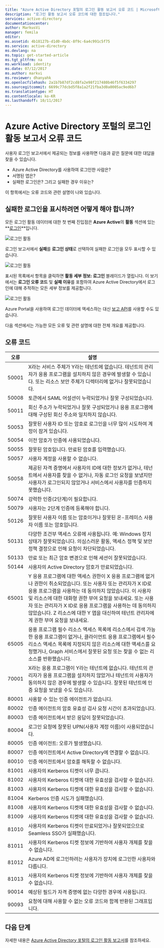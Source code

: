 ```yaml
---
title: "Azure Active Directory 포털의 로그인 활동 보고서 오류 코드 | Microsoft Docs"
description: "로그인 활동 보고서 오류 코드에 대한 참조입니다."
services: active-directory
documentationcenter: 
author: MarkusVi
manager: femila
editor: 
ms.assetid: 4b18127b-d1d0-4bdc-8f9c-6a4c991c5f75
ms.service: active-directory
ms.devlang: na
ms.topic: get-started-article
ms.tgt_pltfrm: na
ms.workload: identity
ms.date: 07/12/2017
ms.author: markvi
ms.reviewer: dhanyahk
ms.openlocfilehash: 2a1b7b87df2cd8fa2e98f217480b46f5f6334297
ms.sourcegitcommit: 6699c77dcbd5f8a1a2f21fba3d0a0005ac9ed6b7
ms.translationtype: HT
ms.contentlocale: ko-KR
ms.lasthandoff: 10/11/2017
---
```

# <a name="sign-in-activity-report-error-codes-in-the-azure-active-directory-portal"></a>Azure Active Directory 포털의 로그인 활동 보고서 오류 코드

사용자 로그인 보고서에서 제공되는 정보를 사용하면 다음과 같은 질문에 대한 대답을 찾을 수 있습니다.

- Azure Active Directory를 사용하여 로그인한 사람은?
- 서명된 앱은?
- 실패한 로그인은? 그리고 실패한 경우 이유는?

이 항목에서는 오류 코드와 관련 설명이 나와 있습니다. 

## <a name="how-can-i-display-failed-sign-ins"></a>실패한 로그인을 표시하려면 어떻게 해야 합니까? 

모든 로그인 활동 데이터에 대한 첫 번째 진입점은 **Azure Active**의 **활동** 섹션에 있는 **[로그인](https://portal.azure.com/#blade/Microsoft_AAD_IAM/ActiveDirectoryMenuBlade/SignIns)**입니다.


![로그인 활동](./media/active-directory-reporting-activity-sign-ins-errors/61.png "로그인 활동")


로그인 보고서에서 **실패**를 **로그인 상태**로 선택하여 실패한 로그인을 모두 표시할 수 있습니다.


![로그인 활동](./media/active-directory-reporting-activity-sign-ins-errors/06.png "로그인 활동")

표시된 목록에서 항목을 클릭하면 **활동 세부 정보: 로그인**  블레이드가 열립니다. 이 보기에서는 **로그인 오류 코드** 및 **실패 이유**를 포함하여 Azure Active Directory에서 로그인에 대해 추적하는 모든 세부 정보를 제공합니다.

![로그인 활동](./media/active-directory-reporting-activity-sign-ins-errors/05.png "로그인 활동")


Azure Portal을 사용하여 로그인 데이터에 액세스하는 대신 [보고 API](active-directory-reporting-api-getting-started-azure-portal.md)를 사용할 수도 있습니다.


다음 섹션에서는 가능한 모든 오류 및 관련 설명에 대한 전체 개요를 제공합니다. 

## <a name="error-codes"></a>오류 코드

| 오류| 설명 |
| --- | --- |
| 50001| X라는 서비스 주체가 Y라는 테넌트에 없습니다. 테넌트의 관리자가 응용 프로그램을 설치하지 않은 경우에 발생할 수 있습니다. 또는 리소스 보안 주체가 디렉터리에 없거나 잘못되었습니다.|
| 50008| 토큰에서 SAML 어설션이 누락되었거나 잘못 구성되었습니다.|
| 50011| 회신 주소가 누락되었거나 잘못 구성되었거나 응용 프로그램에 대해 구성된 회신 주소와 일치하지 않습니다.|
| 50053| 잘못된 사용자 ID 또는 암호로 로그인을 너무 많이 시도하여 계정이 잠겨 있습니다.|
| 50054| 이전 암호가 인증에 사용되었습니다.|
| 50055| 잘못된 암호입니다. 만료된 암호를 입력했습니다.|
| 50057| 사용자 계정을 사용할 수 없습니다.|
| 50058| 제공된 자격 증명에서 사용자의 ID에 대한 정보가 없거나, 테넌트에서 사용자를 찾을 수 없거나, 자동 로그인 요청을 보냈지만 사용자가 로그인되지 않았거나 서비스에서 사용자를 인증하지 못했습니다.|
| 50074| 강력한 인증(2단계)이 필요합니다.|
| 50079| 사용자는 2단계 인증에 등록해야 합니다.|
| 50126| 잘못된 사용자 이름 또는 암호이거나 잘못된 온-프레미스 사용자 이름 또는 암호입니다.|
| 50131| 다양한 조건부 액세스 오류에 사용됩니다. 예: Windows 장치 상태가 잘못되었습니다. 의심스러운 활동, 액세스 정책 및 보안 정책 결정으로 인해 요청이 차단되었습니다.|
| 50133| 만료 또는 최근 암호 변경으로 인해 세션이 잘못되었습니다.|
| 50144| 사용자의 Active Directory 암호가 만료되었습니다.|
| 65001| Y 응용 프로그램에 대한 액세스 권한이 X 응용 프로그램에 없거나 권한이 취소되었습니다. 또는 사용자 또는 관리자가 X ID로 응용 프로그램을 사용하는 데 동의하지 않았습니다. 이 사용자 및 리소스에 대한 대화형 권한 부여 요청을 보내세요. 또는 사용자 또는 관리자가 X ID로 응용 프로그램을 사용하는 데 동의하지 않았습니다. Z 리소스에 대한 Y 앱을 대신하여 테넌트 관리자에게 권한 부여 요청을 보내세요.|
| 65005| 응용 프로그램 필수 리소스 액세스 목록에 리소스에서 검색 가능한 응용 프로그램이 없거나, 클라이언트 응용 프로그램에서 필수 리소스 액세스 목록에 지정되지 않은 리소스에 대한 액세스를 요청했거나, Graph 서비스에서 잘못된 요청 또는 찾을 수 없는 리소스를 반환했습니다.|
| 70001| X라는 응용 프로그램이 Y라는 테넌트에 없습니다. 테넌트의 관리자가 응용 프로그램을 설치하지 않았거나 테넌트의 사용자가 동의하지 않은 경우에 발생할 수 있습니다. 잘못된 테넌트에 인증 요청을 보냈을 수도 있습니다.|
| 80001| 사용할 수 있는 인증 에이전트가 없습니다.|
| 80002| 인증 에이전트의 암호 유효성 검사 요청 시간이 초과되었습니다.|
| 80003| 인증 에이전트에서 받은 응답이 잘못되었습니다.|
| 80004| 로그인 요청에 잘못된 UPN(사용자 계정 이름)이 사용되었습니다.|
| 80005| 인증 에이전트: 오류가 발생했습니다.|
| 80007| 인증 에이전트에서 Active Directory에 연결할 수 없습니다.|
| 80010| 인증 에이전트에서 암호를 해독할 수 없습니다.|
| 81001| 사용자의 Kerberos 티켓이 너무 큽니다.|
| 81002| 사용자의 Kerberos 티켓에 대한 유효성을 검사할 수 없습니다.|
| 81003| 사용자의 Kerberos 티켓에 대한 유효성을 검사할 수 없습니다.|
| 81004| Kerberos 인증 시도가 실패했습니다.|
| 81008| 사용자의 Kerberos 티켓에 대한 유효성을 검사할 수 없습니다.|
| 81009| 사용자의 Kerberos 티켓에 대한 유효성을 검사할 수 없습니다.|
| 81010| 사용자의 Kerberos 티켓이 만료되었거나 잘못되었으므로 Seamless SSO가 실패했습니다.|
| 81011| 사용자의 Kerberos 티켓 정보에 기반하여 사용자 개체를 찾을 수 없습니다.|
| 81012| Azure AD에 로그인하려는 사용자가 장치에 로그인한 사용자와 다릅니다.|
| 81013| 사용자의 Kerberos 티켓 정보에 기반하여 사용자 개체를 찾을 수 없습니다.|
| 90014| 예상된 필드가 자격 증명에 없는 다양한 경우에 사용됩니다.|
| 90093| 요청에 대해 사용할 수 없는 오류 코드와 함께 반환된 그래프입니다.|



## <a name="next-steps"></a>다음 단계

자세한 내용은 [Azure Active Directory 포털의 로그인 활동 보고서](active-directory-reporting-activity-sign-ins.md)를 참조하세요.

